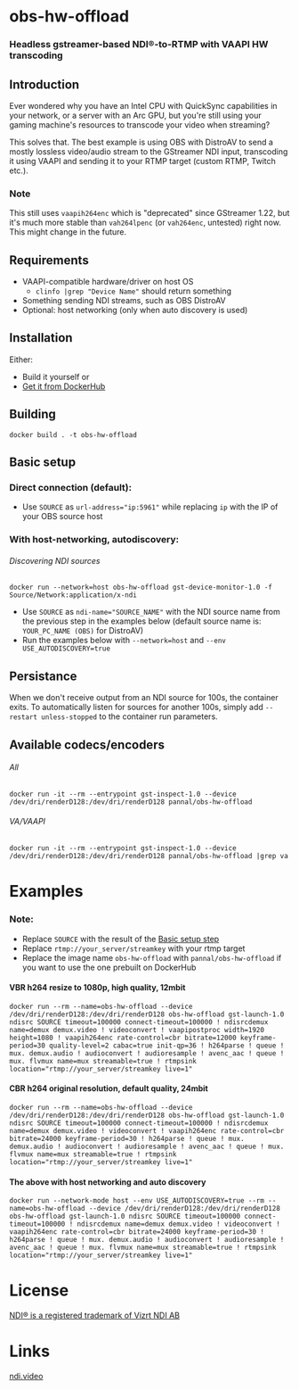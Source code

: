 # obs-hw-offload
### Headless gstreamer-based NDI®-to-RTMP with VAAPI HW transcoding

## Introduction
Ever wondered why you have an Intel CPU with QuickSync capabilities in your network, or a server with an Arc GPU, but you're still using your gaming
machine's resources to transcode your video when streaming?

This solves that. The best example is using OBS with DistroAV to send a mostly lossless video/audio stream to the GStreamer
NDI input, transcoding it using VAAPI and sending it to your RTMP target (custom RTMP, Twitch etc.).

### Note
This still uses `vaapih264enc` which is "deprecated" since GStreamer 1.22, but it's much more stable than `vah264lpenc` (or `vah264enc`, untested) right now. This might change in the future.

## Requirements
* VAAPI-compatible hardware/driver on host OS
  * `clinfo |grep "Device Name"` should return something
* Something sending NDI streams, such as OBS DistroAV
* Optional: host networking (only when auto discovery is used)


## Installation
Either:
* Build it yourself or
* [Get it from DockerHub](https://hub.docker.com/repository/docker/pannal/obs-hw-offload/general)

## Building
`docker build . -t obs-hw-offload`


## Basic setup

### Direct connection (default):
* Use `SOURCE` as `url-address="ip:5961"` while replacing `ip` with the IP of your OBS source host


### With host-networking, autodiscovery:

###### Discovering NDI sources
`docker run --network=host obs-hw-offload gst-device-monitor-1.0 -f Source/Network:application/x-ndi`

* Use `SOURCE` as `ndi-name="SOURCE_NAME"` with the NDI source name from the previous step in the examples below (default source name is: `YOUR_PC_NAME (OBS)` for DistroAV)
* Run the examples below with `--network=host` and `--env USE_AUTODISCOVERY=true`



## Persistance

When we don't receive output from an NDI source for 100s, the container exits. To automatically listen for sources for another 100s, simply add `--restart unless-stopped` to the container run parameters.

## Available codecs/encoders
###### All
```docker run -it --rm --entrypoint gst-inspect-1.0 --device /dev/dri/renderD128:/dev/dri/renderD128 pannal/obs-hw-offload```

###### VA/VAAPI
```docker run -it --rm --entrypoint gst-inspect-1.0 --device /dev/dri/renderD128:/dev/dri/renderD128 pannal/obs-hw-offload |grep va```


# Examples
### Note:
* Replace `SOURCE` with the result of the [Basic setup step](#basic-setup)
* Replace `rtmp://your_server/streamkey` with your rtmp target
* Replace the image name `obs-hw-offload` with `pannal/obs-hw-offload` if you want to use the one prebuilt on DockerHub 

#### VBR h264 resize to 1080p, high quality, 12mbit
```docker run --rm --name=obs-hw-offload --device /dev/dri/renderD128:/dev/dri/renderD128 obs-hw-offload gst-launch-1.0 ndisrc SOURCE timeout=100000 connect-timeout=100000 ! ndisrcdemux name=demux demux.video ! videoconvert ! vaapipostproc width=1920 height=1080 ! vaapih264enc rate-control=cbr bitrate=12000 keyframe-period=30 quality-level=2 cabac=true init-qp=36 ! h264parse ! queue ! mux. demux.audio ! audioconvert ! audioresample ! avenc_aac ! queue ! mux. flvmux name=mux streamable=true ! rtmpsink location="rtmp://your_server/streamkey live=1"```

#### CBR h264 original resolution, default quality, 24mbit
```docker run --rm --name=obs-hw-offload --device /dev/dri/renderD128:/dev/dri/renderD128 obs-hw-offload gst-launch-1.0 ndisrc SOURCE timeout=100000 connect-timeout=100000 ! ndisrcdemux name=demux demux.video ! videoconvert ! vaapih264enc rate-control=cbr bitrate=24000 keyframe-period=30 ! h264parse ! queue ! mux. demux.audio ! audioconvert ! audioresample ! avenc_aac ! queue ! mux. flvmux name=mux streamable=true ! rtmpsink location="rtmp://your_server/streamkey live=1"```

#### The above with host networking and auto discovery
```docker run --network-mode host --env USE_AUTODISCOVERY=true --rm --name=obs-hw-offload --device /dev/dri/renderD128:/dev/dri/renderD128 obs-hw-offload gst-launch-1.0 ndisrc SOURCE timeout=100000 connect-timeout=100000 ! ndisrcdemux name=demux demux.video ! videoconvert ! vaapih264enc rate-control=cbr bitrate=24000 keyframe-period=30 ! h264parse ! queue ! mux. demux.audio ! audioconvert ! audioresample ! avenc_aac ! queue ! mux. flvmux name=mux streamable=true ! rtmpsink location="rtmp://your_server/streamkey live=1"```


# License

[NDI® is a registered trademark of Vizrt NDI AB](https://ndi.video/)

# Links
[ndi.video](https://ndi.video/)